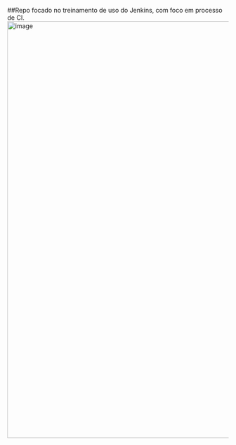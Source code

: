 ##Repo focado no treinamento de uso do Jenkins, com foco em processo de CI.
<img width="947" alt="image" src="https://user-images.githubusercontent.com/70979408/176957450-1a8fc17d-d4de-4ea9-b6c1-e2b1a754a29c.png">

